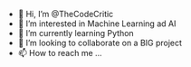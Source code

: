 - 👋 Hi, I’m @TheCodeCritic
- 👀 I’m interested in Machine Learning ad AI
- 🌱 I’m currently learning Python
- 💞️ I’m looking to collaborate on a BIG project
- 📫 How to reach me ...

<!---
TheCodeCritic/TheCodeCritic is a ✨ special ✨ repository because its `README.md` (this file) appears on your GitHub profile.
You can click the Preview link to take a look at your changes.
--->
